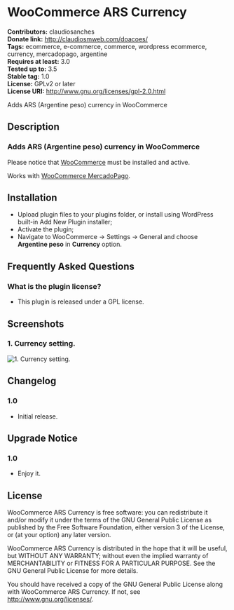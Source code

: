 # WooCommerce ARS Currency #
**Contributors:** claudiosanches  
**Donate link:** http://claudiosmweb.com/doacoes/  
**Tags:** ecommerce, e-commerce, commerce, wordpress ecommerce, currency, mercadopago, argentine  
**Requires at least:** 3.0  
**Tested up to:** 3.5  
**Stable tag:** 1.0  
**License:** GPLv2 or later  
**License URI:** http://www.gnu.org/licenses/gpl-2.0.html  

Adds ARS (Argentine peso) currency in WooCommerce

## Description ##

### Adds ARS (Argentine peso) currency in WooCommerce ###

Please notice that [WooCommerce](http://wordpress.org/extend/plugins/woocommerce/) must be installed and active.

Works with [WooCommerce MercadoPago](http://wordpress.org/extend/plugins/woocommerce-mercadopago/).

## Installation ##

* Upload plugin files to your plugins folder, or install using WordPress built-in Add New Plugin installer;
* Activate the plugin;
* Navigate to WooCommerce -> Settings -> General and choose **Argentine peso** in **Currency** option.

## Frequently Asked Questions ##

### What is the plugin license? ###

* This plugin is released under a GPL license.

## Screenshots ##

### 1. Currency setting. ###
![1. Currency setting.](http://s.wordpress.org/extend/plugins/woocommerce-ars-currency/screenshot-1.png)


## Changelog ##

### 1.0 ###

* Initial release.

## Upgrade Notice ##

### 1.0 ###

* Enjoy it.

## License ##

WooCommerce ARS Currency is free software: you can redistribute it and/or modify it under the terms of the GNU General Public License as published
by the Free Software Foundation, either version 3 of the License, or (at your option) any later version.

WooCommerce ARS Currency is distributed in the hope that it will be useful, but WITHOUT ANY WARRANTY; without even the implied warranty of
MERCHANTABILITY or FITNESS FOR A PARTICULAR PURPOSE. See the GNU General Public License for more details.

You should have received a copy of the GNU General Public License along with WooCommerce ARS Currency. If not, see <http://www.gnu.org/licenses/>.
